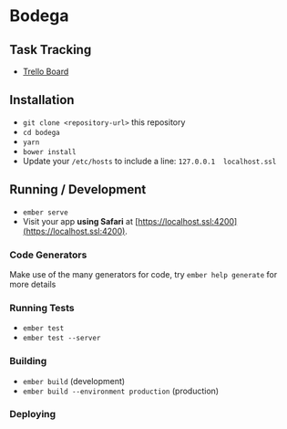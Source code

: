 # Bodega

## Task Tracking
 * [Trello Board](https://trello.com/b/A0j0rS2a/mobile-web-app-ecommerce-demo)
 
## Installation

* `git clone <repository-url>` this repository
* `cd bodega`
* `yarn`
* `bower install`
* Update your `/etc/hosts` to include a line: `127.0.0.1  localhost.ssl`

## Running / Development

* `ember serve`
* Visit your app **using Safari** at [https://localhost.ssl:4200](https://localhost.ssl:4200).

### Code Generators

Make use of the many generators for code, try `ember help generate` for more details

### Running Tests

* `ember test`
* `ember test --server`

### Building

* `ember build` (development)
* `ember build --environment production` (production)

### Deploying

